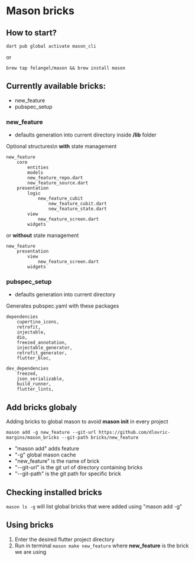 # Mason bricks

## How to start?
```
dart pub global activate mason_cli
```
or
```
brew tap felangel/mason && brew install mason
```



## Currently available bricks:
- new_feature
- pubspec_setup

### new_feature
- defaults generation into current directory inside **/lib** folder

Optional structures\n
**with** state management
```
new_feature
    core
        entities
        models
        new_feature_repo.dart
        new_feature_source.dart
    presentation
        logic
            new_feature_cubit
                new_feature_cubit.dart
                new_feature_state.dart 
        view
            new_feature_screen.dart
        widgets
```
or **without** state management
```
new_feature
    presentation
        view
            new_feature_screen.dart
        widgets
```

### pubspec_setup
- defaults generation into current directory

Generates pubspec.yaml with these packages
```
dependencies
    cupertino_icons,
    retrofit,
    injectable,
    dio,
    freezed_annotation,
    injectable_generator,
    retrofit_generator,
    flutter_bloc,

dev_dependencies
    freezed,
    json_serializable,
    build_runner,
    flutter_lints,
```



## Add bricks globaly
Adding bricks to global mason to avoid **mason init** in every project
```
mason add -g new_feature --git-url https://github.com/dlovric-margins/mason_bricks --git-path bricks/new_feature
```
- "mason add" adds feature
- "-g" global mason cache
- "new_feature" is the name of brick
- "--git-url" is the git url of directory containing bricks
- "--git-path" is the git path for specific brick




## Checking installed bricks
```mason ls -g``` will list global bricks that were added using "mason add -g"




## Using bricks
1. Enter the desired flutter project directory
2. Run in terminal ``mason make new_feature`` where **new_feature** is the brick we are using
